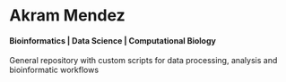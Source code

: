 # Akram Mendez
#### Bioinformatics | Data Science | Computational Biology
General repository with custom scripts for data processing, analysis and bioinformatic workflows
